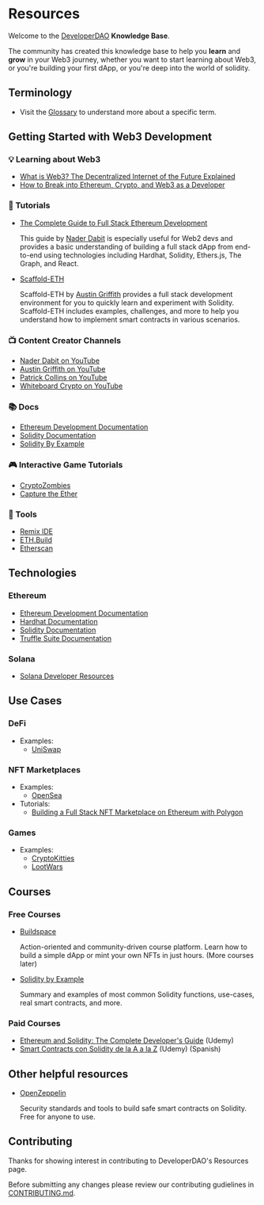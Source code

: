 # Resources

Welcome to the [DeveloperDAO](https://github.com/Developer-DAO/developer-dao) **Knowledge Base**.  

The community has created this knowledge base to help you **learn** and **grow** in your Web3 journey, whether you want to start learning about Web3, or you're building your first dApp, or you're deep into the world of solidity.

## Terminology
- Visit the [Glossary](GLOSSARY.md) to understand more about a specific term.

## Getting Started with Web3 Development

### 💡  Learning about Web3
- [What is Web3? The Decentralized Internet of the Future Explained](https://www.freecodecamp.org/news/what-is-web3/)
- [How to Break into Ethereum, Crypto, and Web3 as a Developer](https://www.freecodecamp.org/news/breaking-into-ethereum-crypto-web3-as-a-developer/)

### 📄  Tutorials
- [The Complete Guide to Full Stack Ethereum Development](https://dev.to/dabit3/the-complete-guide-to-full-stack-ethereum-development-3j13)

    This guide by [Nader Dabit](https://github.com/dabit3) is especially useful for Web2 devs and provides a basic understanding of building a full stack dApp from end-to-end using technologies including Hardhat, Solidity, Ethers.js, The Graph, and React.

- [Scaffold-ETH](https://github.com/scaffold-eth/scaffold-eth)

    Scaffold-ETH by [Austin Griffith](https://github.com/austintgriffith) provides a full stack development environment for you to quickly learn and experiment with Solidity. Scaffold-ETH includes examples, challenges, and more to help you understand how to implement smart contracts in various scenarios.

### 📺  Content Creator Channels
- [Nader Dabit on YouTube](https://www.youtube.com/c/naderdabit)
- [Austin Griffith on YouTube](https://www.youtube.com/channel/UC_HI2i2peo1A-STdG22GFsA)
- [Patrick Collins on YouTube](https://www.youtube.com/channel/UCn-3f8tw_E1jZvhuHatROwA)
- [Whiteboard Crypto on YouTube](https://www.youtube.com/channel/UCsYYksPHiGqXHPoHI-fm5sg)

### 📚 Docs
- [Ethereum Development Documentation](https://ethereum.org/en/developers/docs/)
- [Solidity Documentation](https://docs.soliditylang.org/en/v0.8.8/index.html)
- [Solidity By Example](https://docs.soliditylang.org/en/v0.8.8/solidity-by-example.html)

### 🎮  Interactive Game Tutorials
- [CryptoZombies](https://cryptozombies.io/en/solidity)
- [Capture the Ether](https://capturetheether.com/)

### 🔨 Tools
- [Remix IDE](https://remix.ethereum.org/)
- [ETH.Build](https://eth.build/)
- [Etherscan](https://etherscan.io/)

## Technologies

### Ethereum
- [Ethereum Development Documentation](https://ethereum.org/en/developers/docs/)
- [Hardhat Documentation](https://hardhat.org/getting-started/)
- [Solidity Documentation](https://docs.soliditylang.org/en/v0.8.8/index.html)
- [Truffle Suite Documentation](https://www.trufflesuite.com/docs)

### Solana
- [Solana Developer Resources](https://github.com/CristinaSolana/solana-developer-resources)

## Use Cases

### DeFi
- Examples:
   - [UniSwap](https://uniswap.org/)

### NFT Marketplaces
- Examples:
   - [OpenSea](https://opensea.io/)
- Tutorials:
   - [Building a Full Stack NFT Marketplace on Ethereum with Polygon](https://dev.to/dabit3/building-scalable-full-stack-apps-on-ethereum-with-polygon-2cfb)

### Games
- Examples:
   - [CryptoKitties](https://www.cryptokitties.co/)
   - [LootWars](https://lootwars.xyz/)

## Courses

### Free Courses
- [Buildspace](https://www.buildspace.so) 

    Action-oriented and community-driven course platform. Learn how to build a simple dApp or mint your own NFTs in just hours. (More courses later)

- [Solidity by Example](https://solidity-by-example.org/)

    Summary and examples of most common Solidity functions, use-cases, real smart contracts, and more. 

### Paid Courses
- [Ethereum and Solidity: The Complete Developer's Guide](https://www.udemy.com/course/ethereum-and-solidity-the-complete-developers-guide/) (Udemy)
- [Smart Contracts con Solidity de la A a la Z](https://www.udemy.com/course/solidity-a-z/learn/lecture/26791510?start=0#overview) (Udemy) (Spanish)

## Other helpful resources
- [OpenZeppelin](https://openzeppelin.com/contracts/)

    Security standards and tools to build safe smart contracts on Solidity. Free for anyone to use. 

## Contributing

Thanks for showing interest in contributing to DeveloperDAO's Resources page. 

Before submitting any changes please review our contributing gudielines in [CONTRIBUTING.md](./CONTRIBUTING.md).
